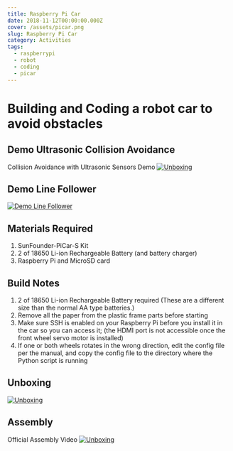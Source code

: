 ```yaml
---
title: Raspberry Pi Car
date: 2018-11-12T00:00:00.000Z
cover: /assets/picar.png
slug: Raspberry Pi Car
category: Activities
tags:
  - raspberrypi
  - robot
  - coding
  - picar
---
```



# Building and Coding a robot car to avoid obstacles


## Demo Ultrasonic Collision Avoidance
Collision Avoidance with Ultrasonic Sensors Demo
[![Unboxing](/assets/RaspberryPiCar_DyE35mbmNoE.jpg)](https://www.youtube.com/watch?v=DyE35mbmNoE)


## Demo Line Follower

[![Demo Line Follower](/assets/RaspberryPiCar1_ejYkmUijpPk.jpg)](https://www.youtube.com/watch?v=ejYkmUijpPk)


## Materials Required

1. SunFounder-PiCar-S Kit
2. 2 of 18650 Li-ion Rechargeable Battery (and battery charger)
3. Raspberry Pi and MicroSD card

## Build Notes

1. 2 of 18650 Li-ion Rechargeable Battery required (These are a different size than the normal AA type batteries.)
2. Remove all the paper from the plastic frame parts before starting
3. Make sure SSH is enabled on your Raspberry Pi before you install it in the car so you can access it; (the HDMI port is not accessible once the front wheel servo motor is installed)
4. If one or both wheels rotates in the wrong direction, edit the config file per the manual, and copy the config file to the directory where the Python script is running



## Unboxing
[![Unboxing](/assets/RaspberryPiCar2_9FfN-DF6WHQ.jpg)](https://www.youtube.com/watch?v=9FfN-DF6WHQ)




## Assembly
Official Assembly Video
[![Unboxing](/assets/RaspberryPiCar3_Tg_g4YoAZdc.jpg)](https://www.youtube.com/watch?v=Tg_g4YoAZdc)


